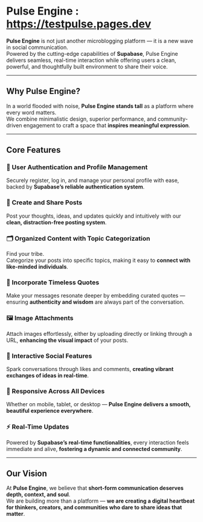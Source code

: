# Pulse Engine : https://testpulse.pages.dev

**Pulse Engine** is not just another microblogging platform — it is a new wave in social communication.  
Powered by the cutting-edge capabilities of **Supabase**, Pulse Engine delivers seamless, real-time interaction while offering users a clean, powerful, and thoughtfully built environment to share their voice.

---

## Why Pulse Engine?

In a world flooded with noise, **Pulse Engine stands tall** as a platform where every word matters.  
We combine minimalistic design, superior performance, and community-driven engagement to craft a space that **inspires meaningful expression**.

---

## Core Features

### 🔐 User Authentication and Profile Management
Securely register, log in, and manage your personal profile with ease, backed by **Supabase’s reliable authentication system**.

### 📝 Create and Share Posts
Post your thoughts, ideas, and updates quickly and intuitively with our **clean, distraction-free posting system**.

### 🗂️ Organized Content with Topic Categorization
Find your tribe.  
Categorize your posts into specific topics, making it easy to **connect with like-minded individuals**.

### 🧠 Incorporate Timeless Quotes
Make your messages resonate deeper by embedding curated quotes — ensuring **authenticity and wisdom** are always part of the conversation.

### 🖼️ Image Attachments
Attach images effortlessly, either by uploading directly or linking through a URL, **enhancing the visual impact** of your posts.

### 💬 Interactive Social Features
Spark conversations through likes and comments, **creating vibrant exchanges of ideas in real-time**.

### 📱 Responsive Across All Devices
Whether on mobile, tablet, or desktop — **Pulse Engine delivers a smooth, beautiful experience everywhere**.

### ⚡ Real-Time Updates
Powered by **Supabase’s real-time functionalities**, every interaction feels immediate and alive, **fostering a dynamic and connected community**.

---

## Our Vision

At **Pulse Engine**, we believe that **short-form communication deserves depth, context, and soul**.  
We are building more than a platform — **we are creating a digital heartbeat for thinkers, creators, and communities who dare to share ideas that matter**.
